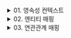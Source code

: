 

<details>
<summary>01. 영속성 컨텍스트 </summary>
<div markdown="1">

### 영속성 컨텍스트
- 엔티티를 영구 저장하는 환경

### 엔티티의 생명주기
- 비영속
  - (new/transient) 영속성 컨텍스트와 전혀 관계가 없는 새로운 상태
- 영속
  - 영속성 컨텍스트에 관리되는 상태
- 준영속
  - 영속성 컨텍스트에 저장되었다가 분리된 상태
- 삭제
  - 삭제된 상태 
  - em.remove(member) 객체 자체를 삭제

![img.png](imgs/img.png)

### 영속성 컨텍스트를 사용하여 얻는 이점
- 강의에서도 얘기했지만 항상 어떤 것과 어떤 것을 매핑하는 중간계층의 컨텍스트를 사용할 경우 크게 두 가지의 이점을 얻을 수 있다
1. buffered 작업
2. 캐시 이용
- 영속성 컨텍스트 역시 RDB와 객체 엔티티간의 매핑으로써 다음의 이점을 얻을 수 있다
  - 1차 캐시 
    - em.persist로 객체를 영속화 할 경우 em.find할 때 1차 캐시에서 조회할 수 있다.
    - DB connection과 반복되는 쿼리 작업을 을 줄일 수 있다.
    - 만약 em.find를 한경우 cache miss가 나면 DB에서 꺼내와서 1차 캐시에 객체를 담아 둔다.
  - 동일성 보장
    - Member a = em.find(Member.class, 1L);
    - Member b = em.find(Member.class, 1L);
    - a == b가 성립한다. 
    - 어려운 말로 1차 캐시로 반복 가능한 읽기 등급의 트랜잭션 격리 수준을 데이터베이스가 아닌 애플리케이션 차원에서 제공한다고 표현할 수 있다
  - 쓰기 지연
    - 트랜잭션을 지원하는 쓰기 지연
    - em.persist는 객체를 영속화 할 뿐 sql을 실행시키지 않는다.
    - 커밋하는 순간 데이터가 영구화 된다.
    - flush: 데이터베이스에 sql 저장소에 있는 쿼리들을 실행시켜 영속성 컨텍스트와 DB의 내용을 동기화
      - 다만 flush 후 커밋하지 않으면 트랜잭션 단위 roll back이 가능한 상태이다.
    ![img.png](img.png)
  - 변경 감지
    - 이전 실전편에서 데이터를 수정할 경우 memberA.setUsername("h");와 같이 수정하고 따로 persist 할 필요가 없는 것을 보았었다
    - 이와 같은 과정이 가능한 것은 영속성 컨텍스트에 엔티티와 스냅샷을 비교하는 과정이 있기 때문 
    ![img_1.png](img_1.png)
  - 지연 로딩
- 
</div>
</details>


<details>
<summary>02. 엔티티 매핑 </summary>
<div markdown="1">

### @Entitiy
- @Entity가 붙은 클래스는 jpa가 관리, 엔티티라 한다.
- 테이블과 객체를 매핑할 클래스에 @Entity를 붙여주면 된다.
- 어노테이션을 사용하기 위해서 기본 생성자 필수!(접근 제어는 public 혹은 protected)
- final 클래스, enum, interface, inner 클래스는 사용 불가
- 저장할 필드에 final 사용 X

### 데이터베이스 스키마 자동 생성
- DDL을 애플리케이션 실행 시점에 자동 생성
- propertiy 파일에 DDL 행동의 속성을 설정할 수 있는데 create, create-drop, update, validate, none과 같은 속성들이 있다 
- 운영 장비에는 절대 create, create-drop, update를 사용하지 말자 (전부 지워버리는 수가 있다)
- 개발 초기 단계는 create 또는 update
- 많은 개발자들이 모여서 사용하는 테스트 서버는 update 또는 validate
- 스테이징과 운영 서버는 validate 또는 none을 사용하자

### 필드와 컬럼 매핑
### @Column
  - name: 필드와 매핑할 테이블의 컬럼 이름
  - insertable, updatable: 등록, 변경 가능 여부
  - nullable: 컬럼에 유니크 제약조건을 걸 때 사용
  - columnDefinition: 데이터베이스 컬럼 정보를 직접 줄 수 있다. 
    - ex) varchar(100) default ‘EMPTY'
  - length: 문자 길이 제약 조건
  - precision, scale: bigDecimal 타입에서 사용 floating number의 정밀도와 scale 지정
### @Enumerated
  - 자바 enum 타입을 매핑할 때 사용
  - 두가지 ORDINAL과 STRING 이쓴ㄴ데 항상 STRING을 사용하도록 하자 
### @Temporal
  - 날짜 타입을 매핑할 떄 사용
  - but 충분히 높은 버젼의 hibernate을 사용하고 있다면 LocalDate, LocalDateTime을 @Temporal없이 사용 가능
### @Lob
  - 데이터베이스 BLOB, CLOB 타입과 매핑
  - 지정할 수 있는 속성 없음
  - 매핑하는 필드 타입이 문자면 CLOB 매핑, 나머지는 BLOB 매핑
### @Transient
  - 필드 매핑 X
  - 데이터베이스에 저장 X

### 기본 키 매핑 어노테이션

### @Id
- PK임을 알림
### @GeneratedValue
- 키를 자동 생성 하도록 설정
- Strategies
  - IDENTITY: 데이터베이스에 위임
    - DB에 넣을 때 null로 주고 DB에서 키를 알아서 생성하도록 위임한다
    - 다만 persist 시점에 영속성 컨텍스트에서 관리하기 위해 SQL을 flush시점이 아니더라도 persist 시점에 바로 푸쉬한다.  
    - 버퍼의 장점을 누리지 못하지만 생각보다 cardinal한 성능저하는 일어나지 않음
  - SEQUENCE: 데이터베이스 시퀀스 오브젝트 사용
    - 오라클에서 많이 사용
    - jpa가 시퀀스 값을 db로 부터 가져와서 메모리에 저장한다. 
    - 데이터 베이스에 call next value 쿼리를 보내어 시퀀스 오브젝트의 값을 가져온다
    - 시퀀스 값은 db에서 미리 정의 되어 있는 것이 IDENTITY와의 차이점 (가져온 후에 영속성 컨텍스트에 저장하는 것도 차이점)
    - 시퀀스 제네레이터는 커스텀 가능
      - 특히 주의 깊게 볼 속성은 allocationSize
      - allocationSize = 50(default)으로 하면 DB에서 시퀀스를 가져올 때 50개를 가져와서 로컬 메모리에 저장할 수 있다
      - 1번 할때마다 네트워크를 타면 부담스러우니 allocationSize이용하면 성능 최적화를 이룰 수 있다
      - 이론적으로는 사이즈가 크면 클수록 좋지만 웹서버를 내리는 시점에 id 값의 구멍이 생길 수 있다 (굳이 구멍 생겨도 문제는 없지만)
  - TABLE: 키 생성용 테이블 사용, 모든 DB에서 사용
    - 테이블을 직접사용하다 보니 락도 걸릴 수 있고 성능이 떨어질 수 있음
    - 잘 사용되는 매핑 전략은 아님
  - AUTO: 방언에 따라 자동 지정, default
- 결론은 뭘쓰냐!? 
  - 기본 키는 null이면 안되고 유일해야 하고 변하면 안된다.(서비스의 요소를 pk로 끌어오지 말자)
  - 권장: Long형 + 대체키 + 키 생성전략 사용(AUTO_INCREMENT나 SEQUENCE 전략 사용)
- 

</div>
</details>



<details>
<summary>03. 연관관계 매핑 </summary>
<div markdown="1">



</div>
</details>